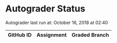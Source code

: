 # Autograder Status
Autograder last run at: October 16, 2018 at 02:40

| GitHub ID | Assignment | Graded Branch |
|-----------|------------|---------------|
